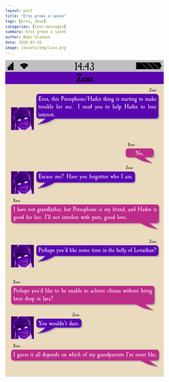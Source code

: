 ```yaml
---
layout: post
title: "Eros grows a spine"
tags: [Eros, Zeus]
categories: [text-messages]
summary: Eros grows a spine
author: Bobo Glaukon
date: 2020-03-18
image: /assets/img/lava.png
---
```


![Eros grows a spine](/assets/img/lava.png)



